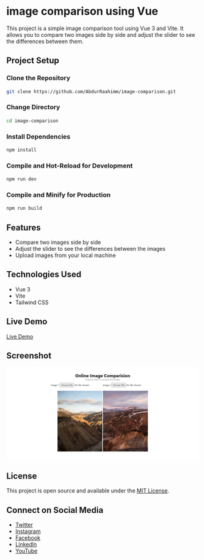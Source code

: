# image comparison using Vue 

This project is a simple image comparison tool using Vue 3 and Vite. It allows you to compare two images side by side and adjust the slider to see the differences between them. 


## Project Setup

### Clone the Repository

```sh
git clone https://github.com/AbdurRaahimm/image-comparison.git
```

### Change Directory

```sh 
cd image-comparison
```

### Install Dependencies

```sh
npm install
```

### Compile and Hot-Reload for Development

```sh
npm run dev
```

### Compile and Minify for Production

```sh
npm run build
```


## Features

-  Compare two images side by side
-  Adjust the slider to see the differences between the images 
-  Upload images from your local machine 

## Technologies Used

-  Vue 3
-  Vite
-  Tailwind CSS


## Live Demo 

[Live Demo](https://image-comparision.netlify.app/)

## Screenshot
![Image Comparision](public/image.png)

## License

This project is open source and available under the [MIT License](LICENSE).



## Connect on Social Media
- [Twitter](https://twitter.com/AbdurRahim4G)
- [Instagram](https://www.instagram.com/abdurrahim4g/)
- [Facebook](https://www.facebook.com/Rahim72446)
- [LinkedIn](https://www.linkedin.com/in/abdur-rahim4g/)
- [YouTube](https://youtube.com/@AbdurRahimm)

